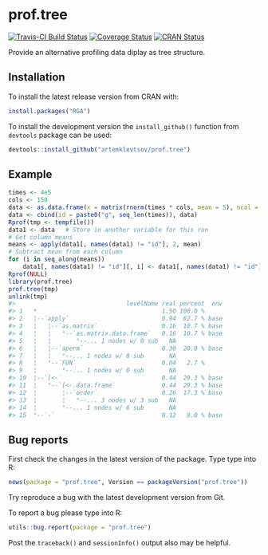 <!-- README.md is generated from README.Rmd. Please edit that file -->
prof.tree
=========

[![Travis-CI Build Status](https://travis-ci.org/artemklevtsov/prof.tree.svg?branch=master)](https://travis-ci.org/artemklevtsov/prof.tree) [![Coverage Status](https://img.shields.io/codecov/c/github/artemklevtsov/prof.tree/master.svg)](https://codecov.io/github/artemklevtsov/prof.tree?branch=master) [![CRAN Status](http://www.r-pkg.org/badges/version/prof.tree)](https://cran.r-project.org/package=prof.tree)

Provide an alternative profiling data diplay as tree structure.

Installation
------------

To install the latest release version from CRAN with:

``` r
install.packages("RGA")
```

To install the development version the `install_github()` function from `devtools` package can be used:

``` r
devtools::install_github("artemklevtsov/prof.tree")
```

Example
-------

``` r
times <- 4e5
cols <- 150
data <- as.data.frame(x = matrix(rnorm(times * cols, mean = 5), ncol = cols))
data <- cbind(id = paste0("g", seq_len(times)), data)
Rprof(tmp <- tempfile())
data1 <- data   # Store in another variable for this run
# Get column means
means <- apply(data1[, names(data1) != "id"], 2, mean)
# Subtract mean from each column
for (i in seq_along(means))
    data1[, names(data1) != "id"][, i] <- data1[, names(data1) != "id"][, i] - means[i]
Rprof(NULL)
library(prof.tree)
prof.tree(tmp)
unlink(tmp)
#>                               levelName real percent  env
#> 1   *                                   1.50 100.0 %     
#> 2   ¦--`apply`                          0.94  62.7 % base
#> 3   ¦   ¦--`as.matrix`                  0.16  10.7 % base
#> 4   ¦   ¦   °--`as.matrix.data.frame`   0.16  10.7 % base
#> 5   ¦   ¦       °--... 1 nodes w/ 0 sub   NA             
#> 6   ¦   ¦--`aperm`                      0.30  20.0 % base
#> 7   ¦   ¦   °--... 1 nodes w/ 0 sub       NA             
#> 8   ¦   °--`FUN`                        0.04   2.7 %     
#> 9   ¦       °--... 1 nodes w/ 0 sub       NA             
#> 10  ¦--`[<-`                            0.44  29.3 % base
#> 11  ¦   °--`[<-.data.frame`             0.44  29.3 % base
#> 12  ¦       ¦--`order`                  0.26  17.3 % base
#> 13  ¦       ¦   °--... 3 nodes w/ 3 sub   NA             
#> 14  ¦       °--... 1 nodes w/ 6 sub       NA             
#> 15  °--`-`                              0.12   8.0 % base
```

Bug reports
-----------

First check the changes in the latest version of the package. Type type into R:

``` r
news(package = "prof.tree", Version == packageVersion("prof.tree"))
```

Try reproduce a bug with the latest development version from Git.

To report a bug please type into R:

``` r
utils::bug.report(package = "prof.tree")
```

Post the `traceback()` and `sessionInfo()` output also may be helpful.
